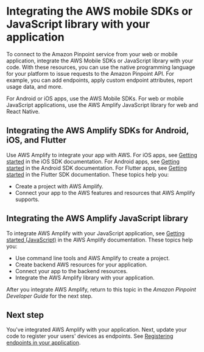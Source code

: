 # Integrating the AWS mobile SDKs or JavaScript library with your application<a name="integrate-sdk"></a>

To connect to the Amazon Pinpoint service from your web or mobile application, integrate the AWS Mobile SDKs or JavaScript library with your code\. With these resources, you can use the native programming language for your platform to issue requests to the Amazon Pinpoint API\. For example, you can add endpoints, apply custom endpoint attributes, report usage data, and more\.

For Android or iOS apps, use the AWS Mobile SDKs\. For web or mobile JavaScript applications, use the AWS Amplify JavaScript library for web and React Native\.

## Integrating the AWS Amplify SDKs for Android, iOS, and Flutter<a name="integrate-sdk-mobile"></a>

Use AWS Amplify to integrate your app with AWS\. For iOS apps, see [Getting started](https://aws-amplify.github.io/docs/ios/start) in the iOS SDK documentation\. For Android apps, see [Getting started](https://aws-amplify.github.io/docs/android/start) in the Android SDK documentation\. For Flutter apps, see [Getting started](https://docs.amplify.aws/lib/analytics/getting-started/q/platform/flutter/) in the Flutter SDK documentation\. These topics help you:
+ Create a project with AWS Amplify\.
+ Connect your app to the AWS features and resources that AWS Amplify supports\.

## Integrating the AWS Amplify JavaScript library<a name="integrate-sdk-amplify"></a>

To integrate AWS Amplify with your JavaScript application, see [Getting started \(JavaScript\)](https://docs.amplify.aws/lib/analytics/getting-started/q/platform/js/) in the AWS Amplify documentation\. These topics help you:
+ Use command line tools and AWS Amplify to create a project\.
+ Create backend AWS resources for your application\.
+ Connect your app to the backend resources\.
+ Integrate the AWS Amplify library with your application\.

After you integrate AWS Amplify, return to this topic in the *Amazon Pinpoint Developer Guide* for the next step\.

## Next step<a name="integrate-sdk-next"></a>

You've integrated AWS Amplify with your application\. Next, update your code to register your users' devices as endpoints\. See [Registering endpoints in your application](integrate-endpoints.md)\.